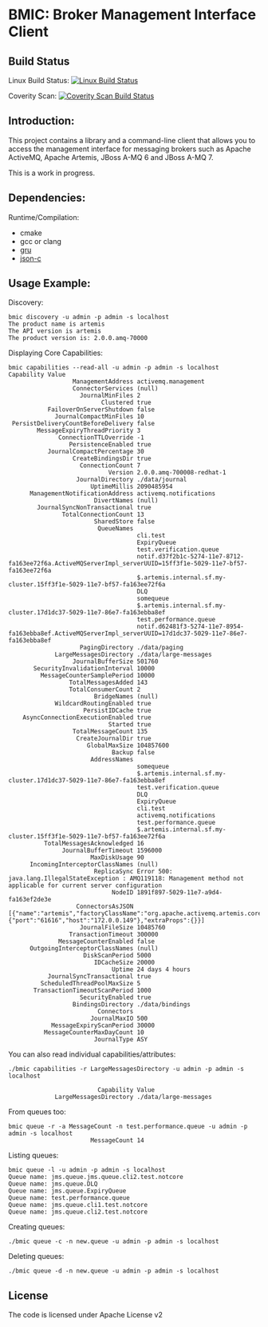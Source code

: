 BMIC: Broker Management Interface Client
============

Build Status
----
Linux Build Status: [![Linux Build Status](https://travis-ci.org/orpiske/bmic.svg?branch=master)](https://travis-ci.org/orpiske/bmic)

Coverity Scan: [![Coverity Scan Build Status](https://scan.coverity.com/projects/10840/badge.svg)](https://scan.coverity.com/projects/orpiske-bmic)

Introduction:
----

This project contains a library and a command-line client that allows you to
access the management interface for messaging brokers such as Apache ActiveMQ,
Apache Artemis, JBoss A-MQ 6 and JBoss A-MQ 7.

This is a work in progress.

Dependencies:
----

Runtime/Compilation:
* cmake
* gcc or clang
* [gru](https://github.com/orpiske/gru)
* [json-c](https://github.com/json-c/json-c)


Usage Example:
----

Discovery:

```
bmic discovery -u admin -p admin -s localhost
The product name is artemis
The API version is artemis
The product version is: 2.0.0.amq-70000
```

Displaying Core Capabilities:
```
bmic capabilities --read-all -u admin -p admin -s localhost                          
Capability Value                    
                  ManagementAddress activemq.management      
                  ConnectorServices (null)
                    JournalMinFiles 2
                          Clustered true
           FailoverOnServerShutdown false
             JournalCompactMinFiles 10
 PersistDeliveryCountBeforeDelivery false
        MessageExpiryThreadPriority 3
              ConnectionTTLOverride -1
                 PersistenceEnabled true
           JournalCompactPercentage 30
                  CreateBindingsDir true
                    ConnectionCount 7
                            Version 2.0.0.amq-700008-redhat-1
                   JournalDirectory ./data/journal           
                       UptimeMillis 2090485954
      ManagementNotificationAddress activemq.notifications   
                        DivertNames (null)
        JournalSyncNonTransactional true
               TotalConnectionCount 13
                        SharedStore false
                         QueueNames 
                                    cli.test
                                    ExpiryQueue
                                    test.verification.queue
                                    notif.d37f2b1c-5274-11e7-8712-fa163ee72f6a.ActiveMQServerImpl_serverUUID=15ff3f1e-5029-11e7-bf57-fa163ee72f6a
                                    $.artemis.internal.sf.my-cluster.15ff3f1e-5029-11e7-bf57-fa163ee72f6a
                                    DLQ
                                    somequeue
                                    $.artemis.internal.sf.my-cluster.17d1dc37-5029-11e7-86e7-fa163ebba8ef
                                    test.performance.queue
                                    notif.d62481f3-5274-11e7-8954-fa163ebba8ef.ActiveMQServerImpl_serverUUID=17d1dc37-5029-11e7-86e7-fa163ebba8ef
                    PagingDirectory ./data/paging            
             LargeMessagesDirectory ./data/large-messages    
                  JournalBufferSize 501760
       SecurityInvalidationInterval 10000
         MessageCounterSamplePeriod 10000
                 TotalMessagesAdded 143
                 TotalConsumerCount 2
                        BridgeNames (null)
             WildcardRoutingEnabled true
                     PersistIDCache true
    AsyncConnectionExecutionEnabled true
                            Started true
                  TotalMessageCount 135
                   CreateJournalDir true
                      GlobalMaxSize 104857600
                             Backup false
                       AddressNames 
                                    somequeue
                                    $.artemis.internal.sf.my-cluster.17d1dc37-5029-11e7-86e7-fa163ebba8ef
                                    test.verification.queue
                                    DLQ
                                    ExpiryQueue
                                    cli.test
                                    activemq.notifications
                                    test.performance.queue
                                    $.artemis.internal.sf.my-cluster.15ff3f1e-5029-11e7-bf57-fa163ee72f6a
          TotalMessagesAcknowledged 16
               JournalBufferTimeout 1596000
                       MaxDiskUsage 90
      IncomingInterceptorClassNames (null)
                        ReplicaSync Error 500: java.lang.IllegalStateException : AMQ119118: Management method not applicable for current server configuration
                             NodeID 1891f897-5029-11e7-a9d4-fa163ef2de3e
                   ConnectorsAsJSON [{"name":"artemis","factoryClassName":"org.apache.activemq.artemis.core.remoting.impl.netty.NettyConnectorFactory","params":{"port":"61616","host":"172.0.0.149"},"extraProps":{}}]
                    JournalFileSize 10485760
                 TransactionTimeout 300000
              MessageCounterEnabled false
      OutgoingInterceptorClassNames (null)
                     DiskScanPeriod 5000
                        IDCacheSize 20000
                             Uptime 24 days 4 hours          
           JournalSyncTransactional true
         ScheduledThreadPoolMaxSize 5
       TransactionTimeoutScanPeriod 1000
                    SecurityEnabled true
                  BindingsDirectory ./data/bindings          
                         Connectors 
                       JournalMaxIO 500
            MessageExpiryScanPeriod 30000
          MessageCounterMaxDayCount 10
                        JournalType ASY
```

You can also read individual capabilities/attributes: 
```
./bmic capabilities -r LargeMessagesDirectory -u admin -p admin -s localhost       

                         Capability Value                    
             LargeMessagesDirectory ./data/large-messages
```

From queues too:
```
bmic queue -r -a MessageCount -n test.performance.queue -u admin -p admin -s localhost
                       MessageCount 14
```

Listing queues:

```
bmic queue -l -u admin -p admin -s localhost
Queue name: jms.queue.jms.queue.cli2.test.notcore
Queue name: jms.queue.DLQ
Queue name: jms.queue.ExpiryQueue
Queue name: test.performance.queue
Queue name: jms.queue.cli1.test.notcore
Queue name: jms.queue.cli2.test.notcore
```

Creating queues:
```
./bmic queue -c -n new.queue -u admin -p admin -s localhost
```

Deleting queues:
```
./bmic queue -d -n new.queue -u admin -p admin -s localhost
```


License
----

The code is licensed under Apache License v2
